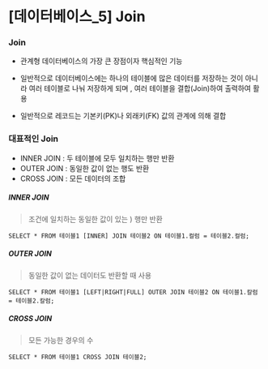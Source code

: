 # [데이터베이스_5] Join

### Join

- 관계형 데이터베이스의 가장 큰 장점이자 핵심적인 기능

- 일반적으로 데이터베이스에는 하나의 테이블에 많은 데이터를 저장하는 것이 아니라 여러 테이블로 나눠 저장하게 되며 , 여러 테이블을 결합(Join)하여 출력하여 활용

- 일반적으로 레코드는 기본키(PK)나 외래키(FK) 값의 관계에 의해 결합



### 대표적인 Join

- INNER JOIN : 두 테이블에 모두 일치하는 행만 반환
- OUTER JOIN : 동일한 값이 없는 행도 반환
- CROSS JOIN : 모든 데이터의 조합



##### INNER JOIN

> 조건에 일치하는 동일한 값이 있는 ) 행만 반환

```sqlite
SELECT * FROM 테이블1 [INNER] JOIN 테이블2 ON 테이블1.컬럼 = 테이블2.컬럼;
```



##### OUTER JOIN

> 동일한 값이 없는 데이터도 반환할 때 사용

```sqlite
SELECT * FROM 테이블1 [LEFT|RIGHT|FULL] OUTER JOIN 테이블2 ON 테이블1.칼럼 = 테이블2.칼럼;
```



##### CROSS JOIN

> 모든 가능한 경우의 수

```sqlite
SELECT * FROM 테이블1 CROSS JOIN 테이블2;
```